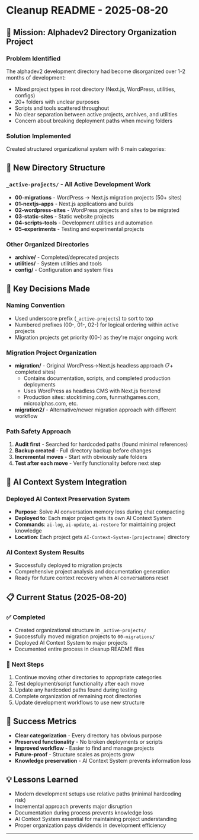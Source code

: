 ﻿# Cleanup README - 2025-08-20

## 🎯 Mission: Alphadev2 Directory Organization Project

### Problem Identified
The alphadev2 development directory had become disorganized over 1-2 months of development:
- Mixed project types in root directory (Next.js, WordPress, utilities, configs)
- 20+ folders with unclear purposes
- Scripts and tools scattered throughout
- No clear separation between active projects, archives, and utilities
- Concern about breaking deployment paths when moving folders

### Solution Implemented
Created structured organizational system with 6 main categories:

## 📁 New Directory Structure

### `_active-projects/` - All Active Development Work
- **00-migrations** - WordPress → Next.js migration projects (50+ sites)
- **01-nextjs-apps** - Next.js applications and builds  
- **02-wordpress-sites** - WordPress projects and sites to be migrated
- **03-static-sites** - Static website projects
- **04-scripts-tools** - Development utilities and automation
- **05-experiments** - Testing and experimental projects

### Other Organized Directories
- **archive/** - Completed/deprecated projects
- **utilities/** - System utilities and tools  
- **config/** - Configuration and system files

## 🔧 Key Decisions Made

### Naming Convention
- Used underscore prefix (`_active-projects`) to sort to top
- Numbered prefixes (00-, 01-, 02-) for logical ordering within active projects
- Migration projects get priority (00-) as they're major ongoing work

### Migration Project Organization
- **migration/** - Original WordPress→Next.js headless approach (7+ completed sites)
  - Contains documentation, scripts, and completed production deployments
  - Uses WordPress as headless CMS with Next.js frontend
  - Production sites: stocktiming.com, funmathgames.com, microalphas.com, etc.
- **migration2/** - Alternative/newer migration approach with different workflow

### Path Safety Approach
1. **Audit first** - Searched for hardcoded paths (found minimal references)
2. **Backup created** - Full directory backup before changes
3. **Incremental moves** - Start with obviously safe folders
4. **Test after each move** - Verify functionality before next step

## 🤖 AI Context System Integration

### Deployed AI Context Preservation System
- **Purpose**: Solve AI conversation memory loss during chat compacting
- **Deployed to**: Each major project gets its own AI Context System
- **Commands**: `ai-log`, `ai-update`, `ai-restore` for maintaining project knowledge
- **Location**: Each project gets `AI-Context-System-[projectname]` directory

### AI Context System Results
- Successfully deployed to migration projects
- Comprehensive project analysis and documentation generation
- Ready for future context recovery when AI conversations reset

## 📋 Current Status (2025-08-20)

### ✅ Completed
- Created organizational structure in `_active-projects/`
- Successfully moved migration projects to `00-migrations/`
- Deployed AI Context System to major projects
- Documented entire process in cleanup README files

### 🔄 Next Steps
1. Continue moving other directories to appropriate categories
2. Test deployment/script functionality after each move
3. Update any hardcoded paths found during testing
4. Complete organization of remaining root directories
5. Update development workflows to use new structure

## 🎯 Success Metrics
- **Clear categorization** - Every directory has obvious purpose
- **Preserved functionality** - No broken deployments or scripts  
- **Improved workflow** - Easier to find and manage projects
- **Future-proof** - Structure scales as projects grow
- **Knowledge preservation** - AI Context System prevents information loss

## 💡 Lessons Learned
- Modern development setups use relative paths (minimal hardcoding risk)
- Incremental approach prevents major disruption
- Documentation during process prevents knowledge loss
- AI Context System essential for maintaining project understanding
- Proper organization pays dividends in development efficiency

---